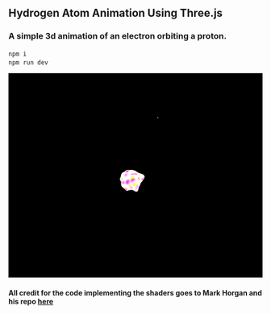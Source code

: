 ## Hydrogen Atom Animation Using Three.js
### A simple 3d animation of an electron orbiting a proton. 
```bash
npm i
npm run dev
```
![image](./hydrogen.png)

#### All credit for the code implementing the shaders goes to Mark Horgan and his repo [here](https://github.com/markhorgan/three-js-shaders)
